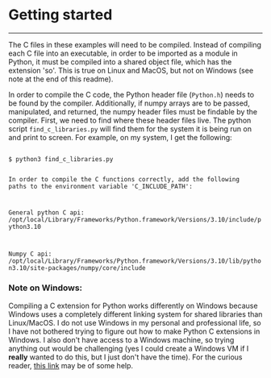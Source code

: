 # Getting started
---

The C files in these examples will need to be compiled.  Instead of compiling each C file into an executable, in order to be imported as a module in Python, it must be compiled into a shared object file, which has the extension 'so'.  This is true on Linux and MacOS, but not on Windows (see note at the end of this readme).

In order to compile the C code, the Python header file (`Python.h`) needs to be found by the compiler.  Additionally, if numpy arrays are to be passed, manipulated, and returned, the numpy header files must be findable by the compiler.  First, we need to find where these header files live.  The python script `find_c_libraries.py` will find them for the system it is being run on and print to screen.  For example, on my system, I get the following:

<code>
$ python3 find_c_libraries.py 

In order to compile the C functions correctly, add the following
paths to the environment variable 'C_INCLUDE_PATH':

General python C api:
/opt/local/Library/Frameworks/Python.framework/Versions/3.10/include/python3.10

Numpy C api:
/opt/local/Library/Frameworks/Python.framework/Versions/3.10/lib/python3.10/site-packages/numpy/core/include
</code>



### Note on Windows:
Compiling a C extension for Python works differently on Windows because Windows uses a completely different linking system for shared libraries than Linux/MacOS.  I do not use Windows in my personal and professional life, so I have not bothered trying to figure out how to make Python C extensions in Windows.  I also don't have access to a Windows machine, so trying anything out would be challenging (yes I could create a Windows VM if I **really** wanted to do this, but I just don't have the time).  For the curious reader, [this link](https://docs.python.org/3/extending/windows.html) may be of some help.
